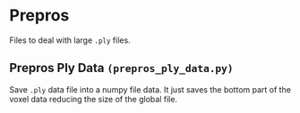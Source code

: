 # Prepros
Files to deal with large `.ply` files.

## Prepros Ply Data `(prepros_ply_data.py)`
Save `.ply` data file into a numpy file data. It just saves the bottom part of the voxel data reducing the size of the global file.

